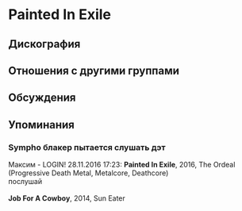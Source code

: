 # Painted In Exile



## Дискография


## Отношения с другими группами


## Обсуждения


## Упоминания

### Sympho блакер пытается слушать дэт

Максим - LOGIN! 28.11.2016 17:23:
<B>Painted In Exile</B>, 2016, The Ordeal<BR>(Progressive Death Metal, Metalcore, Deathcore)<BR>послушай<BR><BR><B>Job For A Cowboy</B>, 2014, Sun Eater

